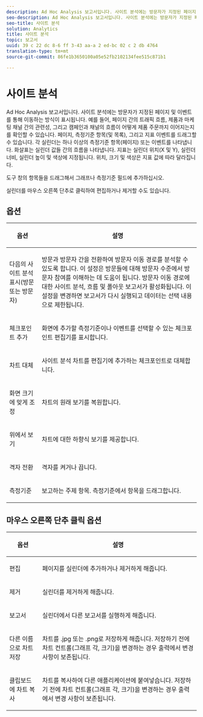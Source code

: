 ```yaml
---
description: Ad Hoc Analysis 보고서입니다. 사이트 분석에는 방문자가 지정된 페이지 및 이벤트를 통해 이동하는 방식이 표시됩니다. 예를 들어, 페이지 간의 트래픽 흐름, 제품과 마케팅 채널 간의 관련성, 그리고 캠페인과 채널의 흐름이 어떻게 제품 주문까지 이어지는지를 확인할 수 있습니다. 페이지, 측정기준 항목(및 목록), 그리고 지표 이벤트를 드래그할 수 있습니다. 각 실린더는 하나 이상의 측정기준 항목(페이지) 또는 이벤트를 나타냅니다. 화살표는 실린더 값들 간의 흐름을 나타냅니다. 지표는 실린더 위치(X 및 Y), 실린더 너비, 실린더 높이 및 색상에 지정됩니다. 위치, 크기 및 색상은 지표 값에 따라 달라집니다.
seo-description: Ad Hoc Analysis 보고서입니다. 사이트 분석에는 방문자가 지정된 페이지 및 이벤트를 통해 이동하는 방식이 표시됩니다. 예를 들어, 페이지 간의 트래픽 흐름, 제품과 마케팅 채널 간의 관련성, 그리고 캠페인과 채널의 흐름이 어떻게 제품 주문까지 이어지는지를 확인할 수 있습니다. 페이지, 측정기준 항목(및 목록), 그리고 지표 이벤트를 드래그할 수 있습니다. 각 실린더는 하나 이상의 측정기준 항목(페이지) 또는 이벤트를 나타냅니다. 화살표는 실린더 값들 간의 흐름을 나타냅니다. 지표는 실린더 위치(X 및 Y), 실린더 너비, 실린더 높이 및 색상에 지정됩니다. 위치, 크기 및 색상은 지표 값에 따라 달라집니다.
seo-title: 사이트 분석
solution: Analytics
title: 사이트 분석
topic: 보고서
uuid: 39 c 22 dc 8-6 ff 3-43 aa-a 2 ed-bc 02 c 2 db 4764
translation-type: tm+mt
source-git-commit: 86fe1b3650100a05e52fb2102134fee515c871b1

---
```



# 사이트 분석

Ad Hoc Analysis 보고서입니다. 사이트 분석에는 방문자가 지정된 페이지 및 이벤트를 통해 이동하는 방식이 표시됩니다. 예를 들어, 페이지 간의 트래픽 흐름, 제품과 마케팅 채널 간의 관련성, 그리고 캠페인과 채널의 흐름이 어떻게 제품 주문까지 이어지는지를 확인할 수 있습니다. 페이지, 측정기준 항목(및 목록), 그리고 지표 이벤트를 드래그할 수 있습니다. 각 실린더는 하나 이상의 측정기준 항목(페이지) 또는 이벤트를 나타냅니다. 화살표는 실린더 값들 간의 흐름을 나타냅니다. 지표는 실린더 위치(X 및 Y), 실린더 너비, 실린더 높이 및 색상에 지정됩니다. 위치, 크기 및 색상은 지표 값에 따라 달라집니다.

도구 창의 항목들을 드래그해서 그래프나 측정기준 필드에 추가하십시오.

실린더를 마우스 오른쪽 단추로 클릭하여 편집하거나 제거할 수도 있습니다.

## 옵션

<table id="table_B38BD7AA465B40BABEDC8F66EB3A852F">  
 <thead> 
  <tr> 
   <th colname="col1" class="entry"> <p>옵션 </p> </th> 
   <th colname="col2" class="entry"> <p>설명 </p> </th> 
  </tr> 
 </thead>
 <tbody> 
  <tr> 
   <td colname="col1"> <p>다음의 사이트 분석 표시(방문 또는 방문자) </p> </td> 
   <td colname="col2"> <p><span class="uicontrol">방문</span>과 <span class="uicontrol">방문자</span> 간을 전환하여 방문자 이동 경로를 분석할 수 있도록 합니다. 이 설정은 방문들에 대해 방문자 수준에서 방문자 참여를 이해하는 데 도움이 됩니다. 방문자 이동 경로에 대한 사이트 분석, 흐름 및 폴아웃 보고서가 활성화됩니다. 이 설정을 변경하면 보고서가 다시 실행되고 데이터는 선택 내용으로 제한됩니다. </p> </td> 
  </tr> 
  <tr> 
   <td colname="col1"> <p>체크포인트 추가 </p> </td> 
   <td colname="col2"> <p>화면에 추가할 측정기준이나 이벤트를 선택할 수 있는 <span class="wintitle">체크포인트 편집기</span>를 표시합니다. </p> </td> 
  </tr> 
  <tr> 
   <td colname="col1"> <p>차트 대체 </p> </td> 
   <td colname="col2"> <p>사이트 분석 차트를 편집기에 추가하는 체크포인트로 대체합니다. </p> </td> 
  </tr> 
  <tr> 
   <td colname="col1"> <p>화면 크기에 맞게 조정 </p> </td> 
   <td colname="col2"> <p>차트의 원래 보기를 복원합니다. </p> </td> 
  </tr> 
  <tr> 
   <td colname="col1"> <p>위에서 보기 </p> </td> 
   <td colname="col2"> <p>차트에 대한 하향식 보기를 제공합니다. </p> </td> 
  </tr> 
  <tr> 
   <td colname="col1"> <p>격자 전환 </p> </td> 
   <td colname="col2"> <p>격자를 켜거나 끕니다. </p> </td> 
  </tr> 
  <tr> 
   <td colname="col1"> <p>측정기준 </p> </td> 
   <td colname="col2"> <p>보고하는 주제 항목. 측정기준에서 항목을 드래그합니다. </p> </td> 
  </tr> 
 </tbody> 
</table>

## 마우스 오른쪽 단추 클릭 옵션

<table id="table_BD98971B579D4BF49E1C932A9C876752">  
 <thead> 
  <tr> 
   <th colname="col1" class="entry"> <p>옵션 </p> </th> 
   <th colname="col2" class="entry"> <p>설명 </p> </th> 
  </tr> 
 </thead>
 <tbody> 
  <tr> 
   <td colname="col1"> <p>편집 </p> </td> 
   <td colname="col2"> <p>페이지를 실린더에 추가하거나 제거하게 해줍니다. </p> </td> 
  </tr> 
  <tr> 
   <td colname="col1"> <p>제거 </p> </td> 
   <td colname="col2"> <p>실린더를 제거하게 해줍니다. </p> </td> 
  </tr> 
  <tr> 
   <td colname="col1"> <p>보고서 </p> </td> 
   <td colname="col2"> <p>실린더에서 다른 보고서를 실행하게 해줍니다. </p> </td> 
  </tr> 
  <tr> 
   <td colname="col1"> <p>다른 이름으로 차트 저장 </p> </td> 
   <td colname="col2"> <p>차트를 <span class="filepath">.jpg</span> 또는 <span class="filepath">.png</span>로 저장하게 해줍니다. 저장하기 전에 차트 컨트롤(그래프 각, 크기)을 변경하는 경우 출력에서 변경 사항이 보존됩니다. </p> </td> 
  </tr> 
  <tr> 
   <td colname="col1"> <p>클립보드에 차트 복사 </p> </td> 
   <td colname="col2"> <p>차트를 복사하여 다른 애플리케이션에 붙여넣습니다. 저장하기 전에 차트 컨트롤(그래프 각, 크기)을 변경하는 경우 출력에서 변경 사항이 보존됩니다. </p> </td> 
  </tr> 
 </tbody> 
</table>
